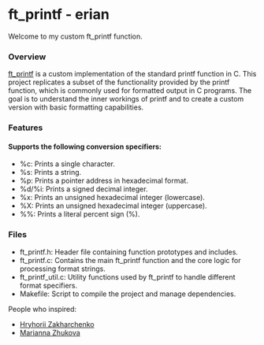 # ft_printf - erian
Welcome to my custom ft_printf function. 

### Overview
[ft_printf][1] is a custom implementation of the standard printf function in C. This project replicates a subset of the functionality provided by the printf function, which is commonly used for formatted output in C programs. The goal is to understand the inner workings of printf and to create a custom version with basic formatting capabilities.

### Features
#### Supports the following conversion specifiers:
- %c: Prints a single character.
- %s: Prints a string.
- %p: Prints a pointer address in hexadecimal format.
- %d/%i: Prints a signed decimal integer.
- %x: Prints an unsigned hexadecimal integer (lowercase).
- %X: Prints an unsigned hexadecimal integer (uppercase).
- %%: Prints a literal percent sign (%).

### Files
- ft_printf.h: Header file containing function prototypes and includes.
- ft_printf.c: Contains the main ft_printf function and the core logic for processing format strings.
- ft_printf_util.c: Utility functions used by ft_printf to handle different format specifiers.
- Makefile: Script to compile the project and manage dependencies.

People who inspired:
- [Hryhorii Zakharchenko][2]
- [Marianna Zhukova][3]

[1]: https://github.com/obluda2173/
[2]: https://github.com/grysha11
[3]: https://github.com/fraumarzhuk